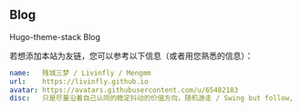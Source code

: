 ## Blog

Hugo-theme-stack Blog

若想添加本站为友链，您可以参考以下信息（或者用您熟悉的信息）：

```yaml
name:   残城三梦 / Livinfly / Mengmm
url:    https://livinfly.github.io
avatar: https://avatars.githubusercontent.com/u/65482183
disc:   只是尽量沿着自己认同的稳定抖动的价值方向，随机游走 / Swing but follow, Random and go.
```